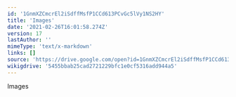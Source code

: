 ```yaml
---
id: '1GnmXZCmcrEl2iSdffMsfP1CCd613PCvGc5lVy1NS2HY'
title: 'Images'
date: '2021-02-26T16:01:58.274Z'
version: 17
lastAuthor: ''
mimeType: 'text/x-markdown'
links: []
source: 'https://drive.google.com/open?id=1GnmXZCmcrEl2iSdffMsfP1CCd613PCvGc5lVy1NS2HY'
wikigdrive: '5455bbab25cad2721229bfc1e0cf5316add944a5'
---
```

Images
